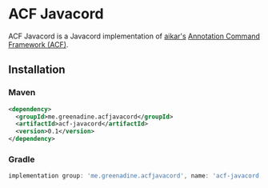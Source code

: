 # ACF Javacord
ACF Javacord is a Javacord implementation of [aikar's](https://github.com/aikar) [Annotation Command Framework (ACF)](https://github.com/aikar/commands).
## Installation
### Maven
````xml
<dependency>
  <groupId>me.greenadine.acfjavacord</groupId>
  <artifactId>acf-javacord</artifactId>
  <version>0.1</version>
</dependency>
````
### Gradle
````gradle
implementation group: 'me.greenadine.acfjavacord', name: 'acf-javacord', version: '0.1'
````
